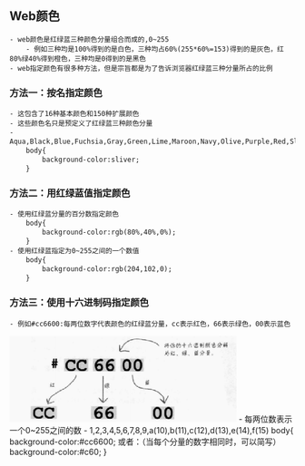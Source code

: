 
## Web颜色
    - web颜色是红绿蓝三种颜色分量组合而成的,0~255
        - 例如三种均是100%得到的是白色，三种均占60%(255*60%=153)得到的是灰色，红80%绿40%得到橙色，三种均是0得到的是黑色
    - web指定颜色有很多种方法，但是宗旨都是为了告诉浏览器红绿蓝三种分量所占的比例

### 方法一：按名指定颜色
    - 这包含了16种基本颜色和150种扩展颜色
    - 这些颜色名只是预定义了红绿蓝三种颜色分量
    - Aqua,Black,Blue,Fuchsia,Gray,Green,Lime,Maroon,Navy,Olive,Purple,Red,Sliver,Teal,Whilte,Yellow
        body{
            background-color:sliver;
        }

### 方法二：用红绿蓝值指定颜色
    - 使用红绿蓝分量的百分数指定颜色
        body{
            background-color:rgb(80%,40%,0%);
        }
    - 使用红绿蓝指定为0~255之间的一个数值
        body{
            background-color:rgb(204,102,0);
        }

### 方法三：使用十六进制码指定颜色
    - 例如#cc6600:每两位数字代表颜色的红绿蓝分量，cc表示红色，66表示绿色，00表示蓝色
![56.png](image/56.png)
    - 每两位数表示一个0~255之间的数
    - 1,2,3,4,5,6,7,8,9,a(10),b(11),c(12),d(13),e(14),f(15)
        body{
            background-color:#cc6600;
            或者：（当每个分量的数字相同时，可以简写）
            background-color:#c60;
        }

